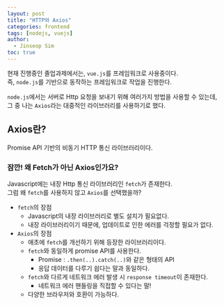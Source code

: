 ```yaml
---
layout: post
title: "HTTP와 Axios"
categories: frontend
tags: [nodejs, vuejs]
author:
  - Jinseop Sim
toc: true
---
```

현재 진행중인 졸업과제에서는, ```vue.js```를 프레임워크로 사용중이다.  
즉, ```node.js```를 기반으로 동작하는 프레임워크로 작업을 진행한다.  

```node.js```에서는 서버로 Http 요청을 보내기 위해 여러가지 방법을 사용할 수 있는데,  
그 중 나는 ```Axios```라는 대중적인 라이브러리를 사용하기로 했다.  

## Axios란?
Promise API 기반의 비동기 HTTP 통신 라이브러리이다.  

### 잠깐! 왜 Fetch가 아닌 Axios인가요?
Javascript에는 내장 Http 통신 라이브러리인 ```fetch```가 존재한다.  
그럼 왜 ```fetch```를 사용하지 않고 ```Axios```를 선택했을까?  

- ```fetch```의 장점
  - Javascript의 내장 라이브러리로 별도 설치가 필요없다.
  - 내장 라이브러리이기 때문에, 업데이트로 인한 에러를 걱정할 필요가 없다.
- ```Axios```의 장점
  - 애초에 ```fetch```를 개선하기 위해 등장한 라이브러리이다.
  - ```fetch```와 동일하게 promise API를 사용한다.
    - Promise : ```.then(..).catch(..)```와 같은 형태의 API
    - 응답 데이터를 다루기 쉽다는 말과 동일하다.
  - ```fetch```와 다르게 네트워크 에러 발생 시 ```response timeout```이 존재한다.
    - 네트워크 에러 핸들링을 직접할 수 있다는 말!
  - 다양한 브라우저와 호환이 가능하다.
